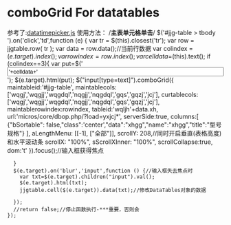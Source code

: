 # comboGrid For datatables
参考了:[datatimepicker.js](http://xdsoft.net/jqplugins/datetimepicker/)
使用方法：
/****主表单元格单击****/
    $('#jjg-table > tbody ').on('click','td',function (e) {
      var tr = $(this).closest('tr');
      var row = jjgtable.row( tr );
      var data = row.data();//当前行数据
      var colindex = $(e.target).index();
      var rowindex = row.index();
      var celldata=$(this).text();
      if (colindex==3){
        var put=$('<input type="text" style="width:100%;" value="'+celldata+'"/>');
        $(e.target).html(put);
        $("input[type=text]").comboGrid({
          maintableid:'#jjg-table',
          maintablecols:['wqgj','wqgjj','wqgdql','nqgjj','nqgdql','gqs','gqzj','jcj'],
          curtablecols:['wqgj','wqgjj','wqgdql','nqgjj','nqgdql','gqs','gqzj','jcj'],
          maintablerowindex:rowindex,
          tableid:'wqljh'+data.xh,
          url:'micros/core/dbop.php/?load=yxjcj*',
          serverSide:true,
          columns:[
            {"bSortable": false,"class":'center',"data":"xhgg","name":"xhgg","title":"型号规格"}
          ],
          aLengthMenu: [[-1], ["全部"]],
          scrollY: 208,//同时开启垂直(表格高度)和水平滚动条
          scrollX: "100%",
          sScrollXInner: "100%",
          scrollCollapse:true,
          dom:'t'
        }).focus();//输入框获得焦点

      }
      $(e.target).on('blur','input',function () {//输入框失去焦点时
        var txt=$(e.target).children("input").val();
        $(e.target).html(txt);
        jjgtable.cell($(e.target)).data(txt);//修改DataTables对象的数据

      });
      //return false;//停止函数执行-***重要，否则会
    });
